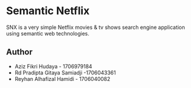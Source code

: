 # Semantic Netflix

SNX is a very simple Netflix movies & tv shows search engine application using semantic web technologies.

## Author

- Aziz Fikri Hudaya - 1706979184
- Rd Pradipta Gitaya Samiadji -1706043361
- Reyhan Alhafizal Hamidi - 1706040082
